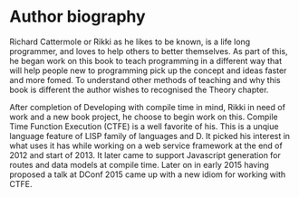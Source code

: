 # Author biography
Richard Cattermole or Rikki as he likes to be known, is a life long programmer, and loves to help others to better themselves. As part of this, he began work on this book to teach programming in a different way that will help people new to programming pick up the concept and ideas faster and more fomed.
To understand other methods of teaching and why this book is different the author wishes to recognised the Theory chapter.

After completion of Developing with compile time in mind, Rikki in need of work and a new book project, he choose to begin work on this. Compile Time Function Execution (CTFE) is a well favorite of his. This is a unqiue language feature of LISP family of languages and D. It picked his interest in what uses it has while working on a web service framework at the end of 2012 and start of 2013. It later came to support Javascript generation for routes and data models at compile time. Later on in early 2015 having proposed a talk at DConf 2015 came up with a new idiom for working with CTFE.
